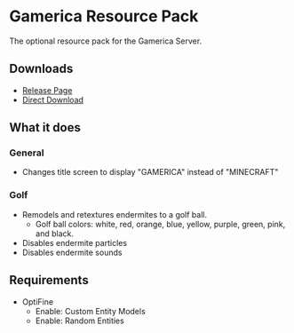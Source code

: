 # Gamerica Resource Pack
The optional resource pack for the Gamerica Server. 

## Downloads 
- [Release Page](https://github.com/united-chunks-of-gamerica/Resource-Pack/releases/latest)
- [Direct Download](https://github.com/united-chunks-of-gamerica/Resource-Pack/releases/latest/download/Gamerica.zip)

## What it does 
### General
- Changes title screen to display "GAMERICA" instead of "MINECRAFT"

### Golf
- Remodels and retextures endermites to a golf ball. 
	- Golf ball colors: white, red, orange, blue, yellow, purple, green, pink, and black.
- Disables endermite particles
- Disables endermite sounds

## Requirements
- OptiFine
	- Enable: Custom Entity Models
	- Enable: Random Entities

